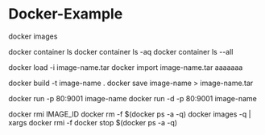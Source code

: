 # Docker-Example

docker images

docker container ls
docker container ls -aq
docker container ls --all

docker load -i image-name.tar
docker import image-name.tar aaaaaaa

docker build -t image-name .
docker save image-name > image-name.tar

docker run -p 80:9001 image-name
docker run -d -p 80:9001 image-name

docker rmi IMAGE_ID
docker rm -f $(docker ps -a -q)
docker images -q | xargs docker rmi -f
docker stop $(docker ps -a -q)
